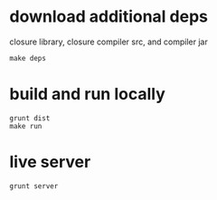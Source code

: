 	
# download additional deps
closure library, closure compiler src, and compiler jar
	
	make deps

# build and run locally
	
	grunt dist
	make run

# live server

	grunt server

